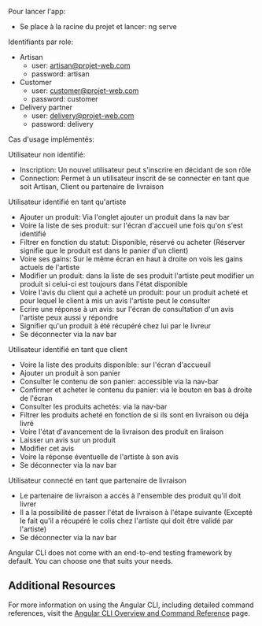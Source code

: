 Pour lancer l'app:
  -  Se place à la racine du projet et lancer: ng serve

Identifiants par role:
  -  Artisan
      -  user: artisan@projet-web.com
      -  password: artisan
  -  Customer
      -  user: customer@projet-web.com
      -  password: customer
  -  Delivery partner
      -  user: delivery@projet-web.com
      -  password: delivery

Cas d'usage implémentés:

  Utilisateur non identifié:
  -  Inscription: Un nouvel utilisateur peut s'inscrire en décidant de son rôle 
  -  Connection: Permet à un utilisateur inscrit de se connecter en tant que soit Artisan, Client ou partenaire de livraison

  Utilisateur identifié en tant qu'artiste
  -  Ajouter un produit: Via l'onglet ajouter un produit dans la nav bar
  -  Voire la liste de ses produit: sur l'écran d'accueil une fois qu'on s'est identifié
  -  Filtrer en fonction du statut: Disponible, réservé ou acheter (Réserver signifie que le produit est dans le panier d'un client)
  -  Voire ses gains: Sur le même écran en haut à droite on vois les gains actuels de l'artiste
  -  Modifier un produit: dans  la liste de ses produit l'artiste peut modifier un produit si celui-ci est toujours dans l'état disponible
  -  Voire l'avis du client qui a acheté un produit: pour un produit acheté et pour lequel le client à mis un avis l'artiste peut le consulter
  -  Ecrire une réponse à un avis: sur l'écran de consultation d'un avis l'artiste peux aussi y répondre
  -  Signifier qu'un produit à été récupéré chez lui par le livreur
  -  Se déconnecter via la nav bar
    
  Utilisateur identifié en tant que client
  -  Voire la liste des produits disponible: sur l'écran d'accueuil
  -  Ajouter un produit à son panier
  -  Consulter le contenu de son panier: accessible via la nav-bar 
  -  Confirmer et acheter le contenu du panier: via le bouton en bas à droite de l'écran
  -  Consulter les produits achetés: via la nav-bar
  -  Filtrer les produits acheté en fonction de si ils sont en livraison ou déja livré
  -  Voire l'état d'avancement de la livraison des produit en liraison
  -  Laisser un avis sur un produit
  -  Modifier cet avis
  -  Voire la réponse éventuelle de l'artiste à son avis
  -  Se déconnecter via la nav bar

  Utilisateur connecté en tant que partenaire de livraison
  -  Le partenaire de livraison a accès à l'ensemble des produit qu'il doit livrer
  -  Il a la possibilité de passer l'état de livraison à l'étape suivante (Excepté le fait qu'il a récupéré le colis chez l'artiste qui doit être validé par l'artiste)
  -  Se déconnecter via la nav bar
  


Angular CLI does not come with an end-to-end testing framework by default. You can choose one that suits your needs.

## Additional Resources

For more information on using the Angular CLI, including detailed command references, visit the [Angular CLI Overview and Command Reference](https://angular.dev/tools/cli) page.
